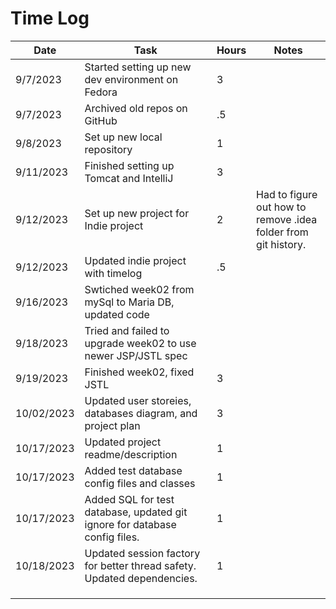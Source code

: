 # Time Log

| Date       | Task                                                                       | Hours | Notes                                                          |
|------------|----------------------------------------------------------------------------|-------| -------------------------------------------------------------- |
| 9/7/2023   | Started setting up new dev environment on Fedora                           | 3     |                                                                |
| 9/7/2023   | Archived old repos on GitHub                                               | .5    |                                                                |
| 9/8/2023   | Set up new local repository                                                | 1     |                                                                |
| 9/11/2023  | Finished setting up Tomcat and IntelliJ                                    | 3     |                                                                |
| 9/12/2023  | Set up new project for Indie project                                       | 2     | Had to figure out how to remove .idea folder from git history. |
| 9/12/2023  | Updated indie project with timelog                                         | .5    |                                                                |
| 9/16/2023  | Swtiched week02 from mySql to Maria DB, updated code                       |       |                                                                |
| 9/18/2023  | Tried and failed to upgrade week02 to use newer JSP/JSTL spec              |       |                                                                |
| 9/19/2023  | Finished week02, fixed JSTL                                                | 3     |                                                                |
| 10/02/2023 | Updated user storeies, databases diagram, and project plan                 | 3     |                                                                |
| 10/17/2023 | Updated project readme/description                                         | 1     |                                                                |
| 10/17/2023 | Added test database config files and classes                               | 1     |                                                                |
| 10/17/2023 | Added SQL for test database, updated git ignore for database config files. | 1     |                                                                |
| 10/18/2023 | Updated session factory for better thread safety. Updated dependencies.    | 1     |                                                                |
|            |                                                                            |       |                                                                |
|            |                                                                            |       |                                                                |
|            |                                                                            |       |                                                                |